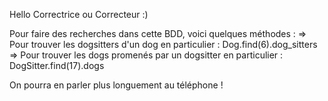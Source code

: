 Hello Correctrice ou Correcteur :)

Pour faire des recherches dans cette BDD, voici quelques méthodes :
=> Pour trouver les dogsitters d'un dog en particulier : Dog.find(6).dog_sitters
=> Pour trouver les dogs promenés par un dogsitter en particulier : DogSitter.find(17).dogs

On pourra en parler plus longuement au téléphone !


